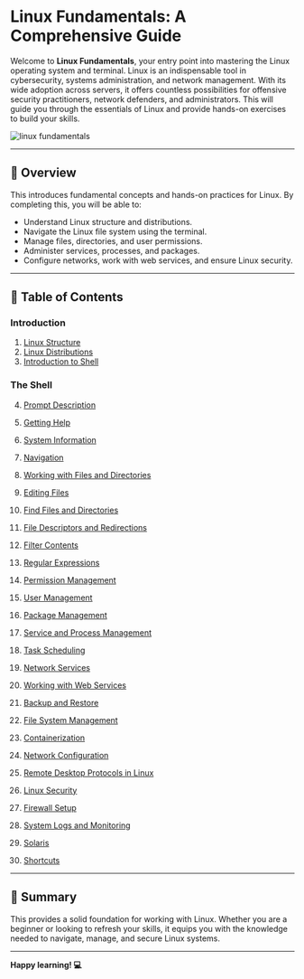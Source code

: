# Linux Fundamentals: A Comprehensive Guide
Welcome to **Linux Fundamentals**, your entry point into mastering the Linux operating system and terminal. Linux is an indispensable tool in cybersecurity, systems administration, and network management. With its wide adoption across servers, it offers countless possibilities for offensive security practitioners, network defenders, and administrators. This will guide you through the essentials of Linux and provide hands-on exercises to build your skills.

![linux fundamentals](https://miro.medium.com/v2/resize:fit:740/0*ZLy2CvClAS4SBp86.jpg)

---

## 🌟 **Overview**
This introduces fundamental concepts and hands-on practices for Linux. By completing this, you will be able to:  
- Understand Linux structure and distributions.  
- Navigate the Linux file system using the terminal.  
- Manage files, directories, and user permissions.  
- Administer services, processes, and packages.  
- Configure networks, work with web services, and ensure Linux security.  

---

## 📖 **Table of Contents**

### Introduction
1. [Linux Structure](https://github.com/Deeptig9138/Linux-Fundamentals/tree/main/1.%20Linux%20Structure)  
2. [Linux Distributions](https://github.com/Deeptig9138/Linux-Fundamentals/tree/main/2.%20Linux%20Distributions)  
3. [Introduction to Shell](https://github.com/Deeptig9138/Linux-Fundamentals/tree/main/3.%20Introduction%20to%20Shell)

### The Shell
4. [Prompt Description](https://github.com/Deeptig9138/Linux-Fundamentals/tree/main/4.%20Prompt%20Description)  
5. [Getting Help](https://github.com/Deeptig9138/Linux-Fundamentals/tree/main/5.%20Getting%20Help)  
6. [System Information](https://github.com/Deeptig9138/Linux-Fundamentals/tree/main/6.%20System%20Information)


8. [Navigation](https://github.com/Deeptig9138/Linux-Fundamentals/tree/main/7.%20Navigation)  
9. [Working with Files and Directories](https://github.com/Deeptig9138/Linux-Fundamentals/tree/main/8.%20Working%20with%20Files%20and%20Directories)  
10. [Editing Files](https://github.com/Deeptig9138/Linux-Fundamentals/tree/main/9.%20Editing%20Files)  
11. [Find Files and Directories](https://github.com/Deeptig9138/Linux-Fundamentals/tree/main/10.%20Find%20Files%20and%20Directories)  
12. [File Descriptors and Redirections](https://github.com/Deeptig9138/Linux-Fundamentals/tree/main/11.%20File%20Descriptors%20and%20Redirections)  
13. [Filter Contents](https://github.com/Deeptig9138/Linux-Fundamentals/tree/main/12.%20Filter%20Contents)  
14. [Regular Expressions](https://github.com/Deeptig9138/Linux-Fundamentals/tree/main/13.%20Regular%20Expressions)  
15. [Permission Management](#permission-management)  
16. [User Management](#user-management)  
17. [Package Management](#package-management)  
18. [Service and Process Management](#service-and-process-management)  
19. [Task Scheduling](#task-scheduling)  
20. [Network Services](#network-services)  
21. [Working with Web Services](#working-with-web-services)  
22. [Backup and Restore](#backup-and-restore)  
23. [File System Management](#file-system-management)  
24. [Containerization](#containerization)  
25. [Network Configuration](#network-configuration)  
26. [Remote Desktop Protocols in Linux](#remote-desktop-protocols-in-linux)  
27. [Linux Security](#linux-security)  
28. [Firewall Setup](#firewall-setup)  
29. [System Logs and Monitoring](#system-logs-and-monitoring)  
30. [Solaris](#solaris)  
31. [Shortcuts](#shortcuts)  

---

## 📝 **Summary**

This provides a solid foundation for working with Linux. Whether you are a beginner or looking to refresh your skills, it equips you with the knowledge needed to navigate, manage, and secure Linux systems. 

---

**Happy learning! 💻**
